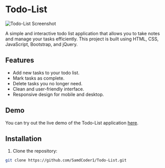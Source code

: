 # Todo-List

![Todo-List Screenshot](https://github.com/SamdCoder1/Todo-List/assets/114919791/65ae0257-b061-4de5-a617-1c83a27aacef)

A simple and interactive todo list application that allows you to take notes and manage your tasks efficiently. This project is built using HTML, CSS, JavaScript, Bootstrap, and jQuery.

## Features

- Add new tasks to your todo list.
- Mark tasks as complete.
- Delete tasks you no longer need.
- Clean and user-friendly interface.
- Responsive design for mobile and desktop.

## Demo

You can try out the live demo of the Todo-List application [here](https://todo-list-by-sam.netlify.app/).

## Installation

1. Clone the repository:

```bash
git clone https://github.com/SamdCoder1/Todo-List.git
